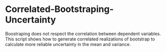 # Correlated-Bootstraping-Uncertainty

Boostraping does not respect the correlation between dependent variables. This script shows how to generate correlated realizations of bootstrap to calculate more reliable uncertainty in the mean and variance.
